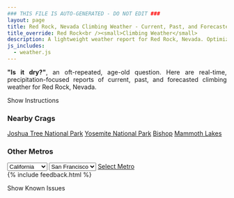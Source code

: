 ```yaml
---
### THIS FILE IS AUTO-GENERATED - DO NOT EDIT ###
layout: page
title: Red Rock, Nevada Climbing Weather - Current, Past, and Forecasted Report
title_override: Red Rock<br /><small>Climbing Weather</small>
description: A lightweight weather report for Red Rock, Nevada. Optimized for slow internet connections.
js_includes:
  - weather.js
---
```


<section class="measure center lh-copy f5-ns f6 ph2 mv4" style="text-align: justify;">
<strong>"Is it dry?"</strong>, an oft-repeated, age-old question. Here are real-time,
precipitation-focused reports of current, past, and forecasted climbing weather for Red Rock, Nevada.
</section>

<p id="settings-toggle" class="mw5 b center tc hover-light-red black-70 pointer">Show Instructions</p>
<section id="settings" class="overflow-hidden" style="display:none;">
    <div class="mv2 ph2 center">
        <div class="fn f6 tc pv2">
            <p class="measure lh-copy center"><strong>Show/hide hourly forecasts</strong> by clicking the desired day.</p>
            <hr class="mw5 p0 mv2 o-60 b0 bt b--light-red light-red bg-light-red">
            <p class="measure lh-copy center"><strong>Current and Past conditions</strong> are measured by the nearest weather station. <strong>Forecast conditions</strong> are calculated and polled separately.</p>
            <hr class="mw5 p0 mv2 o-60 b0 bt b--light-red light-red bg-light-red">
            <p class="measure lh-copy center"><strong>Having issues?</strong> Try <a id="clear-cache" class="no-underline relative fancy-link light-red hover-light-red" href="#">clearing the local cache</a>.</p>
            <hr class="mw5 p0 mv2 o-60 b0 bt b--light-red light-red bg-light-red">
            <p class="measure lh-copy center">Weather data sourced from <a class="no-underline fancy-link relative light-red" target="_blank" href="https://www.weather.gov/documentation/services-web-api">weather.gov</a>.</p>
        </div>
    </div>
</section>
<section id="weather" data-crag="red-rock-nevada" class="mv4-ns mv3 ph2 center"></section>
<section id="nearby" class="tc lh-copy">
  <h3>Nearby Crags</h3>
<a class="nowrap no-underline fancy-link relative light-red mh3" href="/crags/joshua-tree-national-park-california-weather.html">Joshua Tree National Park</a>
<a class="nowrap no-underline fancy-link relative light-red mh3" href="/crags/yosemite-national-park-california-weather.html">Yosemite National Park</a>
<a class="nowrap no-underline fancy-link relative light-red mh3" href="/crags/bishop-california-weather.html">Bishop</a>
<a class="nowrap no-underline fancy-link relative light-red mh3" href="/crags/mammoth-lakes-california-weather.html">Mammoth Lakes</a>
</section>
<section id="nearby" class="tc lh-copy">
  <h3>Other Metros</h3>
  <select class="ma1 bg-near-white pa2" id="stateSel">
    <option value="Texas">Texas</option>
    <option value="Washington">Washington</option>
    <option value="Colorado">Colorado</option>
    <option value="Tennessee">Tennessee</option>
    <option value="Utah">Utah</option>
    <option value="California" selected>California</option>
  </select>
  <select class="ma1 bg-near-white pa2" id="citySel">
    <option value="San Francisco" selected>San Francisco</option>
    <option value="Los Angeles">Los Angeles</option>
  </select>
  <a id="selectMetro" class="f6 link dim ph3 pv2 ma1 dib white bg-light-red" href="/crags/san-francisco-california-weather.html">Select Metro</a>
  <script>
    var states = [];
    states["Texas"] = "Austin"
    states["Washington"] = "Seattle"
    states["Colorado"] = "Denver"
    states["Tennessee"] = "Nashville"
    states["Utah"] = "Salt Lake City"
    states["California"] = "San Francisco|Los Angeles"
  </script>
</section>
{% include feedback.html %}
<p id="issues-toggle" class="mw5 b center tc hover-light-red black-70 pointer">Show Known Issues</p>
<section id="issues" class="overflow-hidden tc f6">
</section>

<script>
  var weekly_VEF_111_97 = {"updated":"2022-03-01T08:15:03+00:00","units":"us","forecastGenerator":"BaselineForecastGenerator","generatedAt":"2022-03-01T08:38:18+00:00","updateTime":"2022-03-01T08:15:03+00:00","validTimes":"2022-03-01T02:00:00+00:00/P8DT6H","elevation":{"unitCode":"wmoUnit:m","value":1157.9352},"periods":[{"number":1,"name":"Overnight","startTime":"2022-03-01T00:00:00-08:00","endTime":"2022-03-01T06:00:00-08:00","isDaytime":false,"temperature":42,"temperatureUnit":"F","temperatureTrend":null,"windSpeed":"8 mph","windDirection":"NNW","icon":"https://api.weather.gov/icons/land/night/few?size=medium","shortForecast":"Mostly Clear","detailedForecast":"Mostly clear, with a low around 42. North northwest wind around 8 mph."},{"number":2,"name":"Tuesday","startTime":"2022-03-01T06:00:00-08:00","endTime":"2022-03-01T18:00:00-08:00","isDaytime":true,"temperature":71,"temperatureUnit":"F","temperatureTrend":"falling","windSpeed":"3 to 8 mph","windDirection":"NNE","icon":"https://api.weather.gov/icons/land/day/few?size=medium","shortForecast":"Sunny","detailedForecast":"Sunny. High near 71, with temperatures falling to around 66 in the afternoon. North northeast wind 3 to 8 mph."},{"number":3,"name":"Tuesday Night","startTime":"2022-03-01T18:00:00-08:00","endTime":"2022-03-02T06:00:00-08:00","isDaytime":false,"temperature":45,"temperatureUnit":"F","temperatureTrend":null,"windSpeed":"5 mph","windDirection":"WNW","icon":"https://api.weather.gov/icons/land/night/few?size=medium","shortForecast":"Mostly Clear","detailedForecast":"Mostly clear, with a low around 45. West northwest wind around 5 mph."},{"number":4,"name":"Wednesday","startTime":"2022-03-02T06:00:00-08:00","endTime":"2022-03-02T18:00:00-08:00","isDaytime":true,"temperature":73,"temperatureUnit":"F","temperatureTrend":null,"windSpeed":"7 mph","windDirection":"ESE","icon":"https://api.weather.gov/icons/land/day/few?size=medium","shortForecast":"Sunny","detailedForecast":"Sunny, with a high near 73. East southeast wind around 7 mph."},{"number":5,"name":"Wednesday Night","startTime":"2022-03-02T18:00:00-08:00","endTime":"2022-03-03T06:00:00-08:00","isDaytime":false,"temperature":48,"temperatureUnit":"F","temperatureTrend":null,"windSpeed":"3 to 8 mph","windDirection":"SW","icon":"https://api.weather.gov/icons/land/night/sct?size=medium","shortForecast":"Partly Cloudy","detailedForecast":"Partly cloudy, with a low around 48. Southwest wind 3 to 8 mph."},{"number":6,"name":"Thursday","startTime":"2022-03-03T06:00:00-08:00","endTime":"2022-03-03T18:00:00-08:00","isDaytime":true,"temperature":73,"temperatureUnit":"F","temperatureTrend":null,"windSpeed":"3 to 15 mph","windDirection":"S","icon":"https://api.weather.gov/icons/land/day/sct?size=medium","shortForecast":"Mostly Sunny","detailedForecast":"Mostly sunny, with a high near 73."},{"number":7,"name":"Thursday Night","startTime":"2022-03-03T18:00:00-08:00","endTime":"2022-03-04T06:00:00-08:00","isDaytime":false,"temperature":42,"temperatureUnit":"F","temperatureTrend":null,"windSpeed":"12 mph","windDirection":"SW","icon":"https://api.weather.gov/icons/land/night/bkn/rain_showers,20?size=medium","shortForecast":"Mostly Cloudy then Slight Chance Rain Showers","detailedForecast":"A slight chance of rain showers after 4am. Mostly cloudy, with a low around 42. Chance of precipitation is 20%."},{"number":8,"name":"Friday","startTime":"2022-03-04T06:00:00-08:00","endTime":"2022-03-04T18:00:00-08:00","isDaytime":true,"temperature":55,"temperatureUnit":"F","temperatureTrend":null,"windSpeed":"14 mph","windDirection":"WSW","icon":"https://api.weather.gov/icons/land/day/rain_showers?size=medium","shortForecast":"Slight Chance Rain Showers","detailedForecast":"A slight chance of rain showers before 4pm. Mostly sunny, with a high near 55."},{"number":9,"name":"Friday Night","startTime":"2022-03-04T18:00:00-08:00","endTime":"2022-03-05T06:00:00-08:00","isDaytime":false,"temperature":33,"temperatureUnit":"F","temperatureTrend":null,"windSpeed":"13 mph","windDirection":"SW","icon":"https://api.weather.gov/icons/land/night/sct/snow?size=medium","shortForecast":"Partly Cloudy then Slight Chance Snow Showers","detailedForecast":"A slight chance of snow showers after 4am. Partly cloudy, with a low around 33."},{"number":10,"name":"Saturday","startTime":"2022-03-05T06:00:00-08:00","endTime":"2022-03-05T18:00:00-08:00","isDaytime":true,"temperature":50,"temperatureUnit":"F","temperatureTrend":null,"windSpeed":"14 mph","windDirection":"WSW","icon":"https://api.weather.gov/icons/land/day/snow/rain_showers?size=medium","shortForecast":"Slight Chance Snow Showers then Slight Chance Rain Showers","detailedForecast":"A slight chance of snow showers before 10am, then a slight chance of rain showers between 10am and 4pm. Mostly sunny, with a high near 50."},{"number":11,"name":"Saturday Night","startTime":"2022-03-05T18:00:00-08:00","endTime":"2022-03-06T06:00:00-08:00","isDaytime":false,"temperature":30,"temperatureUnit":"F","temperatureTrend":null,"windSpeed":"13 mph","windDirection":"W","icon":"https://api.weather.gov/icons/land/night/sct?size=medium","shortForecast":"Partly Cloudy","detailedForecast":"Partly cloudy, with a low around 30."},{"number":12,"name":"Sunday","startTime":"2022-03-06T06:00:00-08:00","endTime":"2022-03-06T18:00:00-08:00","isDaytime":true,"temperature":52,"temperatureUnit":"F","temperatureTrend":null,"windSpeed":"12 mph","windDirection":"NW","icon":"https://api.weather.gov/icons/land/day/sct?size=medium","shortForecast":"Mostly Sunny","detailedForecast":"Mostly sunny, with a high near 52."},{"number":13,"name":"Sunday Night","startTime":"2022-03-06T18:00:00-08:00","endTime":"2022-03-07T06:00:00-08:00","isDaytime":false,"temperature":31,"temperatureUnit":"F","temperatureTrend":null,"windSpeed":"12 mph","windDirection":"NW","icon":"https://api.weather.gov/icons/land/night/few?size=medium","shortForecast":"Mostly Clear","detailedForecast":"Mostly clear, with a low around 31."},{"number":14,"name":"Monday","startTime":"2022-03-07T06:00:00-08:00","endTime":"2022-03-07T18:00:00-08:00","isDaytime":true,"temperature":54,"temperatureUnit":"F","temperatureTrend":null,"windSpeed":"13 mph","windDirection":"NNW","icon":"https://api.weather.gov/icons/land/day/few?size=medium","shortForecast":"Sunny","detailedForecast":"Sunny, with a high near 54."}]}
  var hourly_VEF_111_97 = {"@context":["https://geojson.org/geojson-ld/geojson-context.jsonld",{"@version":"1.1","wx":"https://api.weather.gov/ontology#","geo":"http://www.opengis.net/ont/geosparql#","unit":"http://codes.wmo.int/common/unit/","@vocab":"https://api.weather.gov/ontology#"}],"type":"Feature","geometry":{"type":"Polygon","coordinates":[[[-115.4470583,36.1448651],[-115.4428925,36.1227241],[-115.4154787,36.1260863],[-115.4196391,36.1482276],[-115.4470583,36.1448651]]]},"properties":{"updated":"2022-03-01T08:15:03+00:00","units":"us","forecastGenerator":"HourlyForecastGenerator","generatedAt":"2022-03-01T08:38:20+00:00","updateTime":"2022-03-01T08:15:03+00:00","validTimes":"2022-03-01T02:00:00+00:00/P8DT6H","elevation":{"unitCode":"wmoUnit:m","value":1157.9352},"periods":[{"number":1,"name":"","startTime":"2022-03-01T00:00:00-08:00","endTime":"2022-03-01T01:00:00-08:00","isDaytime":false,"temperature":47,"temperatureUnit":"F","temperatureTrend":null,"windSpeed":"7 mph","windDirection":"NW","icon":"https://api.weather.gov/icons/land/night/skc?size=small","shortForecast":"Clear","detailedForecast":""},{"number":2,"name":"","startTime":"2022-03-01T01:00:00-08:00","endTime":"2022-03-01T02:00:00-08:00","isDaytime":false,"temperature":46,"temperatureUnit":"F","temperatureTrend":null,"windSpeed":"6 mph","windDirection":"NW","icon":"https://api.weather.gov/icons/land/night/skc?size=small","shortForecast":"Clear","detailedForecast":""},{"number":3,"name":"","startTime":"2022-03-01T02:00:00-08:00","endTime":"2022-03-01T03:00:00-08:00","isDaytime":false,"temperature":45,"temperatureUnit":"F","temperatureTrend":null,"windSpeed":"7 mph","windDirection":"NNW","icon":"https://api.weather.gov/icons/land/night/skc?size=small","shortForecast":"Clear","detailedForecast":""},{"number":4,"name":"","startTime":"2022-03-01T03:00:00-08:00","endTime":"2022-03-01T04:00:00-08:00","isDaytime":false,"temperature":45,"temperatureUnit":"F","temperatureTrend":null,"windSpeed":"8 mph","windDirection":"NNW","icon":"https://api.weather.gov/icons/land/night/few?size=small","shortForecast":"Mostly Clear","detailedForecast":""},{"number":5,"name":"","startTime":"2022-03-01T04:00:00-08:00","endTime":"2022-03-01T05:00:00-08:00","isDaytime":false,"temperature":44,"temperatureUnit":"F","temperatureTrend":null,"windSpeed":"8 mph","windDirection":"NNW","icon":"https://api.weather.gov/icons/land/night/few?size=small","shortForecast":"Mostly Clear","detailedForecast":""},{"number":6,"name":"","startTime":"2022-03-01T05:00:00-08:00","endTime":"2022-03-01T06:00:00-08:00","isDaytime":false,"temperature":43,"temperatureUnit":"F","temperatureTrend":null,"windSpeed":"6 mph","windDirection":"NNW","icon":"https://api.weather.gov/icons/land/night/few?size=small","shortForecast":"Mostly Clear","detailedForecast":""},{"number":7,"name":"","startTime":"2022-03-01T06:00:00-08:00","endTime":"2022-03-01T07:00:00-08:00","isDaytime":true,"temperature":43,"temperatureUnit":"F","temperatureTrend":null,"windSpeed":"6 mph","windDirection":"NNW","icon":"https://api.weather.gov/icons/land/day/few?size=small","shortForecast":"Sunny","detailedForecast":""},{"number":8,"name":"","startTime":"2022-03-01T07:00:00-08:00","endTime":"2022-03-01T08:00:00-08:00","isDaytime":true,"temperature":45,"temperatureUnit":"F","temperatureTrend":null,"windSpeed":"6 mph","windDirection":"NW","icon":"https://api.weather.gov/icons/land/day/few?size=small","shortForecast":"Sunny","detailedForecast":""},{"number":9,"name":"","startTime":"2022-03-01T08:00:00-08:00","endTime":"2022-03-01T09:00:00-08:00","isDaytime":true,"temperature":54,"temperatureUnit":"F","temperatureTrend":null,"windSpeed":"5 mph","windDirection":"WNW","icon":"https://api.weather.gov/icons/land/day/skc?size=small","shortForecast":"Sunny","detailedForecast":""},{"number":10,"name":"","startTime":"2022-03-01T09:00:00-08:00","endTime":"2022-03-01T10:00:00-08:00","isDaytime":true,"temperature":61,"temperatureUnit":"F","temperatureTrend":null,"windSpeed":"6 mph","windDirection":"NNE","icon":"https://api.weather.gov/icons/land/day/skc?size=small","shortForecast":"Sunny","detailedForecast":""},{"number":11,"name":"","startTime":"2022-03-01T10:00:00-08:00","endTime":"2022-03-01T11:00:00-08:00","isDaytime":true,"temperature":63,"temperatureUnit":"F","temperatureTrend":null,"windSpeed":"7 mph","windDirection":"ENE","icon":"https://api.weather.gov/icons/land/day/skc?size=small","shortForecast":"Sunny","detailedForecast":""},{"number":12,"name":"","startTime":"2022-03-01T11:00:00-08:00","endTime":"2022-03-01T12:00:00-08:00","isDaytime":true,"temperature":66,"temperatureUnit":"F","temperatureTrend":null,"windSpeed":"7 mph","windDirection":"ENE","icon":"https://api.weather.gov/icons/land/day/skc?size=small","shortForecast":"Sunny","detailedForecast":""},{"number":13,"name":"","startTime":"2022-03-01T12:00:00-08:00","endTime":"2022-03-01T13:00:00-08:00","isDaytime":true,"temperature":67,"temperatureUnit":"F","temperatureTrend":null,"windSpeed":"8 mph","windDirection":"ENE","icon":"https://api.weather.gov/icons/land/day/skc?size=small","shortForecast":"Sunny","detailedForecast":""},{"number":14,"name":"","startTime":"2022-03-01T13:00:00-08:00","endTime":"2022-03-01T14:00:00-08:00","isDaytime":true,"temperature":69,"temperatureUnit":"F","temperatureTrend":null,"windSpeed":"8 mph","windDirection":"E","icon":"https://api.weather.gov/icons/land/day/skc?size=small","shortForecast":"Sunny","detailedForecast":""},{"number":15,"name":"","startTime":"2022-03-01T14:00:00-08:00","endTime":"2022-03-01T15:00:00-08:00","isDaytime":true,"temperature":70,"temperatureUnit":"F","temperatureTrend":null,"windSpeed":"8 mph","windDirection":"E","icon":"https://api.weather.gov/icons/land/day/skc?size=small","shortForecast":"Sunny","detailedForecast":""},{"number":16,"name":"","startTime":"2022-03-01T15:00:00-08:00","endTime":"2022-03-01T16:00:00-08:00","isDaytime":true,"temperature":71,"temperatureUnit":"F","temperatureTrend":null,"windSpeed":"7 mph","windDirection":"E","icon":"https://api.weather.gov/icons/land/day/skc?size=small","shortForecast":"Sunny","detailedForecast":""},{"number":17,"name":"","startTime":"2022-03-01T16:00:00-08:00","endTime":"2022-03-01T17:00:00-08:00","isDaytime":true,"temperature":70,"temperatureUnit":"F","temperatureTrend":null,"windSpeed":"6 mph","windDirection":"E","icon":"https://api.weather.gov/icons/land/day/few?size=small","shortForecast":"Sunny","detailedForecast":""},{"number":18,"name":"","startTime":"2022-03-01T17:00:00-08:00","endTime":"2022-03-01T18:00:00-08:00","isDaytime":true,"temperature":66,"temperatureUnit":"F","temperatureTrend":null,"windSpeed":"3 mph","windDirection":"E","icon":"https://api.weather.gov/icons/land/day/skc?size=small","shortForecast":"Sunny","detailedForecast":""},{"number":19,"name":"","startTime":"2022-03-01T18:00:00-08:00","endTime":"2022-03-01T19:00:00-08:00","isDaytime":false,"temperature":59,"temperatureUnit":"F","temperatureTrend":null,"windSpeed":"3 mph","windDirection":"WNW","icon":"https://api.weather.gov/icons/land/night/few?size=small","shortForecast":"Mostly Clear","detailedForecast":""},{"number":20,"name":"","startTime":"2022-03-01T19:00:00-08:00","endTime":"2022-03-01T20:00:00-08:00","isDaytime":false,"temperature":56,"temperatureUnit":"F","temperatureTrend":null,"windSpeed":"3 mph","windDirection":"NW","icon":"https://api.weather.gov/icons/land/night/few?size=small","shortForecast":"Mostly Clear","detailedForecast":""},{"number":21,"name":"","startTime":"2022-03-01T20:00:00-08:00","endTime":"2022-03-01T21:00:00-08:00","isDaytime":false,"temperature":55,"temperatureUnit":"F","temperatureTrend":null,"windSpeed":"3 mph","windDirection":"NW","icon":"https://api.weather.gov/icons/land/night/few?size=small","shortForecast":"Mostly Clear","detailedForecast":""},{"number":22,"name":"","startTime":"2022-03-01T21:00:00-08:00","endTime":"2022-03-01T22:00:00-08:00","isDaytime":false,"temperature":54,"temperatureUnit":"F","temperatureTrend":null,"windSpeed":"5 mph","windDirection":"NW","icon":"https://api.weather.gov/icons/land/night/few?size=small","shortForecast":"Mostly Clear","detailedForecast":""},{"number":23,"name":"","startTime":"2022-03-01T22:00:00-08:00","endTime":"2022-03-01T23:00:00-08:00","isDaytime":false,"temperature":53,"temperatureUnit":"F","temperatureTrend":null,"windSpeed":"5 mph","windDirection":"WNW","icon":"https://api.weather.gov/icons/land/night/few?size=small","shortForecast":"Mostly Clear","detailedForecast":""},{"number":24,"name":"","startTime":"2022-03-01T23:00:00-08:00","endTime":"2022-03-02T00:00:00-08:00","isDaytime":false,"temperature":51,"temperatureUnit":"F","temperatureTrend":null,"windSpeed":"5 mph","windDirection":"WNW","icon":"https://api.weather.gov/icons/land/night/skc?size=small","shortForecast":"Clear","detailedForecast":""},{"number":25,"name":"","startTime":"2022-03-02T00:00:00-08:00","endTime":"2022-03-02T01:00:00-08:00","isDaytime":false,"temperature":51,"temperatureUnit":"F","temperatureTrend":null,"windSpeed":"3 mph","windDirection":"WNW","icon":"https://api.weather.gov/icons/land/night/few?size=small","shortForecast":"Mostly Clear","detailedForecast":""},{"number":26,"name":"","startTime":"2022-03-02T01:00:00-08:00","endTime":"2022-03-02T02:00:00-08:00","isDaytime":false,"temperature":50,"temperatureUnit":"F","temperatureTrend":null,"windSpeed":"3 mph","windDirection":"WNW","icon":"https://api.weather.gov/icons/land/night/few?size=small","shortForecast":"Mostly Clear","detailedForecast":""},{"number":27,"name":"","startTime":"2022-03-02T02:00:00-08:00","endTime":"2022-03-02T03:00:00-08:00","isDaytime":false,"temperature":49,"temperatureUnit":"F","temperatureTrend":null,"windSpeed":"5 mph","windDirection":"WNW","icon":"https://api.weather.gov/icons/land/night/few?size=small","shortForecast":"Mostly Clear","detailedForecast":""},{"number":28,"name":"","startTime":"2022-03-02T03:00:00-08:00","endTime":"2022-03-02T04:00:00-08:00","isDaytime":false,"temperature":48,"temperatureUnit":"F","temperatureTrend":null,"windSpeed":"3 mph","windDirection":"WNW","icon":"https://api.weather.gov/icons/land/night/few?size=small","shortForecast":"Mostly Clear","detailedForecast":""},{"number":29,"name":"","startTime":"2022-03-02T04:00:00-08:00","endTime":"2022-03-02T05:00:00-08:00","isDaytime":false,"temperature":48,"temperatureUnit":"F","temperatureTrend":null,"windSpeed":"3 mph","windDirection":"WNW","icon":"https://api.weather.gov/icons/land/night/few?size=small","shortForecast":"Mostly Clear","detailedForecast":""},{"number":30,"name":"","startTime":"2022-03-02T05:00:00-08:00","endTime":"2022-03-02T06:00:00-08:00","isDaytime":false,"temperature":46,"temperatureUnit":"F","temperatureTrend":null,"windSpeed":"5 mph","windDirection":"WNW","icon":"https://api.weather.gov/icons/land/night/few?size=small","shortForecast":"Mostly Clear","detailedForecast":""},{"number":31,"name":"","startTime":"2022-03-02T06:00:00-08:00","endTime":"2022-03-02T07:00:00-08:00","isDaytime":true,"temperature":46,"temperatureUnit":"F","temperatureTrend":null,"windSpeed":"5 mph","windDirection":"NW","icon":"https://api.weather.gov/icons/land/day/sct?size=small","shortForecast":"Mostly Sunny","detailedForecast":""},{"number":32,"name":"","startTime":"2022-03-02T07:00:00-08:00","endTime":"2022-03-02T08:00:00-08:00","isDaytime":true,"temperature":47,"temperatureUnit":"F","temperatureTrend":null,"windSpeed":"6 mph","windDirection":"NW","icon":"https://api.weather.gov/icons/land/day/sct?size=small","shortForecast":"Mostly Sunny","detailedForecast":""},{"number":33,"name":"","startTime":"2022-03-02T08:00:00-08:00","endTime":"2022-03-02T09:00:00-08:00","isDaytime":true,"temperature":52,"temperatureUnit":"F","temperatureTrend":null,"windSpeed":"6 mph","windDirection":"N","icon":"https://api.weather.gov/icons/land/day/sct?size=small","shortForecast":"Mostly Sunny","detailedForecast":""},{"number":34,"name":"","startTime":"2022-03-02T09:00:00-08:00","endTime":"2022-03-02T10:00:00-08:00","isDaytime":true,"temperature":59,"temperatureUnit":"F","temperatureTrend":null,"windSpeed":"5 mph","windDirection":"ENE","icon":"https://api.weather.gov/icons/land/day/few?size=small","shortForecast":"Sunny","detailedForecast":""},{"number":35,"name":"","startTime":"2022-03-02T10:00:00-08:00","endTime":"2022-03-02T11:00:00-08:00","isDaytime":true,"temperature":66,"temperatureUnit":"F","temperatureTrend":null,"windSpeed":"5 mph","windDirection":"ESE","icon":"https://api.weather.gov/icons/land/day/few?size=small","shortForecast":"Sunny","detailedForecast":""},{"number":36,"name":"","startTime":"2022-03-02T11:00:00-08:00","endTime":"2022-03-02T12:00:00-08:00","isDaytime":true,"temperature":69,"temperatureUnit":"F","temperatureTrend":null,"windSpeed":"5 mph","windDirection":"ESE","icon":"https://api.weather.gov/icons/land/day/few?size=small","shortForecast":"Sunny","detailedForecast":""},{"number":37,"name":"","startTime":"2022-03-02T12:00:00-08:00","endTime":"2022-03-02T13:00:00-08:00","isDaytime":true,"temperature":70,"temperatureUnit":"F","temperatureTrend":null,"windSpeed":"6 mph","windDirection":"ESE","icon":"https://api.weather.gov/icons/land/day/few?size=small","shortForecast":"Sunny","detailedForecast":""},{"number":38,"name":"","startTime":"2022-03-02T13:00:00-08:00","endTime":"2022-03-02T14:00:00-08:00","isDaytime":true,"temperature":71,"temperatureUnit":"F","temperatureTrend":null,"windSpeed":"6 mph","windDirection":"ESE","icon":"https://api.weather.gov/icons/land/day/few?size=small","shortForecast":"Sunny","detailedForecast":""},{"number":39,"name":"","startTime":"2022-03-02T14:00:00-08:00","endTime":"2022-03-02T15:00:00-08:00","isDaytime":true,"temperature":72,"temperatureUnit":"F","temperatureTrend":null,"windSpeed":"6 mph","windDirection":"SE","icon":"https://api.weather.gov/icons/land/day/few?size=small","shortForecast":"Sunny","detailedForecast":""},{"number":40,"name":"","startTime":"2022-03-02T15:00:00-08:00","endTime":"2022-03-02T16:00:00-08:00","isDaytime":true,"temperature":72,"temperatureUnit":"F","temperatureTrend":null,"windSpeed":"7 mph","windDirection":"SE","icon":"https://api.weather.gov/icons/land/day/sct?size=small","shortForecast":"Mostly Sunny","detailedForecast":""},{"number":41,"name":"","startTime":"2022-03-02T16:00:00-08:00","endTime":"2022-03-02T17:00:00-08:00","isDaytime":true,"temperature":71,"temperatureUnit":"F","temperatureTrend":null,"windSpeed":"7 mph","windDirection":"SE","icon":"https://api.weather.gov/icons/land/day/sct?size=small","shortForecast":"Mostly Sunny","detailedForecast":""},{"number":42,"name":"","startTime":"2022-03-02T17:00:00-08:00","endTime":"2022-03-02T18:00:00-08:00","isDaytime":true,"temperature":67,"temperatureUnit":"F","temperatureTrend":null,"windSpeed":"7 mph","windDirection":"SSE","icon":"https://api.weather.gov/icons/land/day/sct?size=small","shortForecast":"Mostly Sunny","detailedForecast":""},{"number":43,"name":"","startTime":"2022-03-02T18:00:00-08:00","endTime":"2022-03-02T19:00:00-08:00","isDaytime":false,"temperature":62,"temperatureUnit":"F","temperatureTrend":null,"windSpeed":"6 mph","windDirection":"S","icon":"https://api.weather.gov/icons/land/night/sct?size=small","shortForecast":"Partly Cloudy","detailedForecast":""},{"number":44,"name":"","startTime":"2022-03-02T19:00:00-08:00","endTime":"2022-03-02T20:00:00-08:00","isDaytime":false,"temperature":58,"temperatureUnit":"F","temperatureTrend":null,"windSpeed":"6 mph","windDirection":"SSW","icon":"https://api.weather.gov/icons/land/night/sct?size=small","shortForecast":"Partly Cloudy","detailedForecast":""},{"number":45,"name":"","startTime":"2022-03-02T20:00:00-08:00","endTime":"2022-03-02T21:00:00-08:00","isDaytime":false,"temperature":56,"temperatureUnit":"F","temperatureTrend":null,"windSpeed":"7 mph","windDirection":"SW","icon":"https://api.weather.gov/icons/land/night/sct?size=small","shortForecast":"Partly Cloudy","detailedForecast":""},{"number":46,"name":"","startTime":"2022-03-02T21:00:00-08:00","endTime":"2022-03-02T22:00:00-08:00","isDaytime":false,"temperature":55,"temperatureUnit":"F","temperatureTrend":null,"windSpeed":"7 mph","windDirection":"SW","icon":"https://api.weather.gov/icons/land/night/sct?size=small","shortForecast":"Partly Cloudy","detailedForecast":""},{"number":47,"name":"","startTime":"2022-03-02T22:00:00-08:00","endTime":"2022-03-02T23:00:00-08:00","isDaytime":false,"temperature":54,"temperatureUnit":"F","temperatureTrend":null,"windSpeed":"8 mph","windDirection":"SW","icon":"https://api.weather.gov/icons/land/night/sct?size=small","shortForecast":"Partly Cloudy","detailedForecast":""},{"number":48,"name":"","startTime":"2022-03-02T23:00:00-08:00","endTime":"2022-03-03T00:00:00-08:00","isDaytime":false,"temperature":53,"temperatureUnit":"F","temperatureTrend":null,"windSpeed":"8 mph","windDirection":"WSW","icon":"https://api.weather.gov/icons/land/night/bkn?size=small","shortForecast":"Mostly Cloudy","detailedForecast":""},{"number":49,"name":"","startTime":"2022-03-03T00:00:00-08:00","endTime":"2022-03-03T01:00:00-08:00","isDaytime":false,"temperature":53,"temperatureUnit":"F","temperatureTrend":null,"windSpeed":"7 mph","windDirection":"WSW","icon":"https://api.weather.gov/icons/land/night/bkn?size=small","shortForecast":"Mostly Cloudy","detailedForecast":""},{"number":50,"name":"","startTime":"2022-03-03T01:00:00-08:00","endTime":"2022-03-03T02:00:00-08:00","isDaytime":false,"temperature":52,"temperatureUnit":"F","temperatureTrend":null,"windSpeed":"6 mph","windDirection":"WSW","icon":"https://api.weather.gov/icons/land/night/bkn?size=small","shortForecast":"Mostly Cloudy","detailedForecast":""},{"number":51,"name":"","startTime":"2022-03-03T02:00:00-08:00","endTime":"2022-03-03T03:00:00-08:00","isDaytime":false,"temperature":51,"temperatureUnit":"F","temperatureTrend":null,"windSpeed":"5 mph","windDirection":"WSW","icon":"https://api.weather.gov/icons/land/night/bkn?size=small","shortForecast":"Mostly Cloudy","detailedForecast":""},{"number":52,"name":"","startTime":"2022-03-03T03:00:00-08:00","endTime":"2022-03-03T04:00:00-08:00","isDaytime":false,"temperature":51,"temperatureUnit":"F","temperatureTrend":null,"windSpeed":"5 mph","windDirection":"WSW","icon":"https://api.weather.gov/icons/land/night/bkn?size=small","shortForecast":"Mostly Cloudy","detailedForecast":""},{"number":53,"name":"","startTime":"2022-03-03T04:00:00-08:00","endTime":"2022-03-03T05:00:00-08:00","isDaytime":false,"temperature":50,"temperatureUnit":"F","temperatureTrend":null,"windSpeed":"3 mph","windDirection":"SW","icon":"https://api.weather.gov/icons/land/night/sct?size=small","shortForecast":"Partly Cloudy","detailedForecast":""},{"number":54,"name":"","startTime":"2022-03-03T05:00:00-08:00","endTime":"2022-03-03T06:00:00-08:00","isDaytime":false,"temperature":49,"temperatureUnit":"F","temperatureTrend":null,"windSpeed":"3 mph","windDirection":"SW","icon":"https://api.weather.gov/icons/land/night/bkn?size=small","shortForecast":"Mostly Cloudy","detailedForecast":""},{"number":55,"name":"","startTime":"2022-03-03T06:00:00-08:00","endTime":"2022-03-03T07:00:00-08:00","isDaytime":true,"temperature":48,"temperatureUnit":"F","temperatureTrend":null,"windSpeed":"3 mph","windDirection":"SSW","icon":"https://api.weather.gov/icons/land/day/bkn?size=small","shortForecast":"Partly Sunny","detailedForecast":""},{"number":56,"name":"","startTime":"2022-03-03T07:00:00-08:00","endTime":"2022-03-03T08:00:00-08:00","isDaytime":true,"temperature":49,"temperatureUnit":"F","temperatureTrend":null,"windSpeed":"3 mph","windDirection":"SSW","icon":"https://api.weather.gov/icons/land/day/bkn?size=small","shortForecast":"Partly Sunny","detailedForecast":""},{"number":57,"name":"","startTime":"2022-03-03T08:00:00-08:00","endTime":"2022-03-03T09:00:00-08:00","isDaytime":true,"temperature":54,"temperatureUnit":"F","temperatureTrend":null,"windSpeed":"3 mph","windDirection":"S","icon":"https://api.weather.gov/icons/land/day/bkn?size=small","shortForecast":"Partly Sunny","detailedForecast":""},{"number":58,"name":"","startTime":"2022-03-03T09:00:00-08:00","endTime":"2022-03-03T10:00:00-08:00","isDaytime":true,"temperature":60,"temperatureUnit":"F","temperatureTrend":null,"windSpeed":"5 mph","windDirection":"S","icon":"https://api.weather.gov/icons/land/day/sct?size=small","shortForecast":"Mostly Sunny","detailedForecast":""},{"number":59,"name":"","startTime":"2022-03-03T10:00:00-08:00","endTime":"2022-03-03T11:00:00-08:00","isDaytime":true,"temperature":66,"temperatureUnit":"F","temperatureTrend":null,"windSpeed":"6 mph","windDirection":"SSE","icon":"https://api.weather.gov/icons/land/day/few?size=small","shortForecast":"Sunny","detailedForecast":""},{"number":60,"name":"","startTime":"2022-03-03T11:00:00-08:00","endTime":"2022-03-03T12:00:00-08:00","isDaytime":true,"temperature":69,"temperatureUnit":"F","temperatureTrend":null,"windSpeed":"8 mph","windDirection":"S","icon":"https://api.weather.gov/icons/land/day/sct?size=small","shortForecast":"Mostly Sunny","detailedForecast":""},{"number":61,"name":"","startTime":"2022-03-03T12:00:00-08:00","endTime":"2022-03-03T13:00:00-08:00","isDaytime":true,"temperature":70,"temperatureUnit":"F","temperatureTrend":null,"windSpeed":"12 mph","windDirection":"S","icon":"https://api.weather.gov/icons/land/day/sct?size=small","shortForecast":"Mostly Sunny","detailedForecast":""},{"number":62,"name":"","startTime":"2022-03-03T13:00:00-08:00","endTime":"2022-03-03T14:00:00-08:00","isDaytime":true,"temperature":70,"temperatureUnit":"F","temperatureTrend":null,"windSpeed":"14 mph","windDirection":"S","icon":"https://api.weather.gov/icons/land/day/sct?size=small","shortForecast":"Mostly Sunny","detailedForecast":""},{"number":63,"name":"","startTime":"2022-03-03T14:00:00-08:00","endTime":"2022-03-03T15:00:00-08:00","isDaytime":true,"temperature":71,"temperatureUnit":"F","temperatureTrend":null,"windSpeed":"15 mph","windDirection":"SSW","icon":"https://api.weather.gov/icons/land/day/bkn?size=small","shortForecast":"Partly Sunny","detailedForecast":""},{"number":64,"name":"","startTime":"2022-03-03T15:00:00-08:00","endTime":"2022-03-03T16:00:00-08:00","isDaytime":true,"temperature":70,"temperatureUnit":"F","temperatureTrend":null,"windSpeed":"15 mph","windDirection":"SSW","icon":"https://api.weather.gov/icons/land/day/bkn?size=small","shortForecast":"Partly Sunny","detailedForecast":""},{"number":65,"name":"","startTime":"2022-03-03T16:00:00-08:00","endTime":"2022-03-03T17:00:00-08:00","isDaytime":true,"temperature":69,"temperatureUnit":"F","temperatureTrend":null,"windSpeed":"14 mph","windDirection":"SSW","icon":"https://api.weather.gov/icons/land/day/bkn?size=small","shortForecast":"Partly Sunny","detailedForecast":""},{"number":66,"name":"","startTime":"2022-03-03T17:00:00-08:00","endTime":"2022-03-03T18:00:00-08:00","isDaytime":true,"temperature":66,"temperatureUnit":"F","temperatureTrend":null,"windSpeed":"13 mph","windDirection":"SSW","icon":"https://api.weather.gov/icons/land/day/bkn?size=small","shortForecast":"Partly Sunny","detailedForecast":""},{"number":67,"name":"","startTime":"2022-03-03T18:00:00-08:00","endTime":"2022-03-03T19:00:00-08:00","isDaytime":false,"temperature":62,"temperatureUnit":"F","temperatureTrend":null,"windSpeed":"12 mph","windDirection":"SW","icon":"https://api.weather.gov/icons/land/night/bkn?size=small","shortForecast":"Mostly Cloudy","detailedForecast":""},{"number":68,"name":"","startTime":"2022-03-03T19:00:00-08:00","endTime":"2022-03-03T20:00:00-08:00","isDaytime":false,"temperature":58,"temperatureUnit":"F","temperatureTrend":null,"windSpeed":"10 mph","windDirection":"SW","icon":"https://api.weather.gov/icons/land/night/bkn?size=small","shortForecast":"Mostly Cloudy","detailedForecast":""},{"number":69,"name":"","startTime":"2022-03-03T20:00:00-08:00","endTime":"2022-03-03T21:00:00-08:00","isDaytime":false,"temperature":56,"temperatureUnit":"F","temperatureTrend":null,"windSpeed":"10 mph","windDirection":"SW","icon":"https://api.weather.gov/icons/land/night/bkn?size=small","shortForecast":"Mostly Cloudy","detailedForecast":""},{"number":70,"name":"","startTime":"2022-03-03T21:00:00-08:00","endTime":"2022-03-03T22:00:00-08:00","isDaytime":false,"temperature":55,"temperatureUnit":"F","temperatureTrend":null,"windSpeed":"10 mph","windDirection":"SW","icon":"https://api.weather.gov/icons/land/night/bkn?size=small","shortForecast":"Mostly Cloudy","detailedForecast":""},{"number":71,"name":"","startTime":"2022-03-03T22:00:00-08:00","endTime":"2022-03-03T23:00:00-08:00","isDaytime":false,"temperature":54,"temperatureUnit":"F","temperatureTrend":null,"windSpeed":"10 mph","windDirection":"SW","icon":"https://api.weather.gov/icons/land/night/bkn?size=small","shortForecast":"Mostly Cloudy","detailedForecast":""},{"number":72,"name":"","startTime":"2022-03-03T23:00:00-08:00","endTime":"2022-03-04T00:00:00-08:00","isDaytime":false,"temperature":53,"temperatureUnit":"F","temperatureTrend":null,"windSpeed":"10 mph","windDirection":"SW","icon":"https://api.weather.gov/icons/land/night/bkn?size=small","shortForecast":"Mostly Cloudy","detailedForecast":""},{"number":73,"name":"","startTime":"2022-03-04T00:00:00-08:00","endTime":"2022-03-04T01:00:00-08:00","isDaytime":false,"temperature":51,"temperatureUnit":"F","temperatureTrend":null,"windSpeed":"9 mph","windDirection":"SW","icon":"https://api.weather.gov/icons/land/night/bkn?size=small","shortForecast":"Mostly Cloudy","detailedForecast":""},{"number":74,"name":"","startTime":"2022-03-04T01:00:00-08:00","endTime":"2022-03-04T02:00:00-08:00","isDaytime":false,"temperature":50,"temperatureUnit":"F","temperatureTrend":null,"windSpeed":"9 mph","windDirection":"SW","icon":"https://api.weather.gov/icons/land/night/sct?size=small","shortForecast":"Partly Cloudy","detailedForecast":""},{"number":75,"name":"","startTime":"2022-03-04T02:00:00-08:00","endTime":"2022-03-04T03:00:00-08:00","isDaytime":false,"temperature":49,"temperatureUnit":"F","temperatureTrend":null,"windSpeed":"10 mph","windDirection":"SW","icon":"https://api.weather.gov/icons/land/night/sct?size=small","shortForecast":"Partly Cloudy","detailedForecast":""},{"number":76,"name":"","startTime":"2022-03-04T03:00:00-08:00","endTime":"2022-03-04T04:00:00-08:00","isDaytime":false,"temperature":47,"temperatureUnit":"F","temperatureTrend":null,"windSpeed":"10 mph","windDirection":"WSW","icon":"https://api.weather.gov/icons/land/night/sct?size=small","shortForecast":"Partly Cloudy","detailedForecast":""},{"number":77,"name":"","startTime":"2022-03-04T04:00:00-08:00","endTime":"2022-03-04T05:00:00-08:00","isDaytime":false,"temperature":46,"temperatureUnit":"F","temperatureTrend":null,"windSpeed":"12 mph","windDirection":"WSW","icon":"https://api.weather.gov/icons/land/night/rain_showers?size=small","shortForecast":"Slight Chance Rain Showers","detailedForecast":""},{"number":78,"name":"","startTime":"2022-03-04T05:00:00-08:00","endTime":"2022-03-04T06:00:00-08:00","isDaytime":false,"temperature":44,"temperatureUnit":"F","temperatureTrend":null,"windSpeed":"12 mph","windDirection":"WSW","icon":"https://api.weather.gov/icons/land/night/rain_showers?size=small","shortForecast":"Slight Chance Rain Showers","detailedForecast":""},{"number":79,"name":"","startTime":"2022-03-04T06:00:00-08:00","endTime":"2022-03-04T07:00:00-08:00","isDaytime":true,"temperature":42,"temperatureUnit":"F","temperatureTrend":null,"windSpeed":"12 mph","windDirection":"SW","icon":"https://api.weather.gov/icons/land/day/rain_showers?size=small","shortForecast":"Slight Chance Rain Showers","detailedForecast":""},{"number":80,"name":"","startTime":"2022-03-04T07:00:00-08:00","endTime":"2022-03-04T08:00:00-08:00","isDaytime":true,"temperature":42,"temperatureUnit":"F","temperatureTrend":null,"windSpeed":"12 mph","windDirection":"SW","icon":"https://api.weather.gov/icons/land/day/rain_showers?size=small","shortForecast":"Slight Chance Rain Showers","detailedForecast":""},{"number":81,"name":"","startTime":"2022-03-04T08:00:00-08:00","endTime":"2022-03-04T09:00:00-08:00","isDaytime":true,"temperature":44,"temperatureUnit":"F","temperatureTrend":null,"windSpeed":"12 mph","windDirection":"SW","icon":"https://api.weather.gov/icons/land/day/rain_showers?size=small","shortForecast":"Slight Chance Rain Showers","detailedForecast":""},{"number":82,"name":"","startTime":"2022-03-04T09:00:00-08:00","endTime":"2022-03-04T10:00:00-08:00","isDaytime":true,"temperature":46,"temperatureUnit":"F","temperatureTrend":null,"windSpeed":"13 mph","windDirection":"WSW","icon":"https://api.weather.gov/icons/land/day/rain_showers?size=small","shortForecast":"Slight Chance Rain Showers","detailedForecast":""},{"number":83,"name":"","startTime":"2022-03-04T10:00:00-08:00","endTime":"2022-03-04T11:00:00-08:00","isDaytime":true,"temperature":49,"temperatureUnit":"F","temperatureTrend":null,"windSpeed":"13 mph","windDirection":"WSW","icon":"https://api.weather.gov/icons/land/day/rain_showers?size=small","shortForecast":"Slight Chance Rain Showers","detailedForecast":""},{"number":84,"name":"","startTime":"2022-03-04T11:00:00-08:00","endTime":"2022-03-04T12:00:00-08:00","isDaytime":true,"temperature":51,"temperatureUnit":"F","temperatureTrend":null,"windSpeed":"13 mph","windDirection":"WSW","icon":"https://api.weather.gov/icons/land/day/rain_showers?size=small","shortForecast":"Slight Chance Rain Showers","detailedForecast":""},{"number":85,"name":"","startTime":"2022-03-04T12:00:00-08:00","endTime":"2022-03-04T13:00:00-08:00","isDaytime":true,"temperature":52,"temperatureUnit":"F","temperatureTrend":null,"windSpeed":"14 mph","windDirection":"WSW","icon":"https://api.weather.gov/icons/land/day/rain_showers?size=small","shortForecast":"Slight Chance Rain Showers","detailedForecast":""},{"number":86,"name":"","startTime":"2022-03-04T13:00:00-08:00","endTime":"2022-03-04T14:00:00-08:00","isDaytime":true,"temperature":53,"temperatureUnit":"F","temperatureTrend":null,"windSpeed":"14 mph","windDirection":"WSW","icon":"https://api.weather.gov/icons/land/day/rain_showers?size=small","shortForecast":"Slight Chance Rain Showers","detailedForecast":""},{"number":87,"name":"","startTime":"2022-03-04T14:00:00-08:00","endTime":"2022-03-04T15:00:00-08:00","isDaytime":true,"temperature":54,"temperatureUnit":"F","temperatureTrend":null,"windSpeed":"14 mph","windDirection":"WSW","icon":"https://api.weather.gov/icons/land/day/rain_showers?size=small","shortForecast":"Slight Chance Rain Showers","detailedForecast":""},{"number":88,"name":"","startTime":"2022-03-04T15:00:00-08:00","endTime":"2022-03-04T16:00:00-08:00","isDaytime":true,"temperature":55,"temperatureUnit":"F","temperatureTrend":null,"windSpeed":"13 mph","windDirection":"WSW","icon":"https://api.weather.gov/icons/land/day/rain_showers?size=small","shortForecast":"Slight Chance Rain Showers","detailedForecast":""},{"number":89,"name":"","startTime":"2022-03-04T16:00:00-08:00","endTime":"2022-03-04T17:00:00-08:00","isDaytime":true,"temperature":54,"temperatureUnit":"F","temperatureTrend":null,"windSpeed":"13 mph","windDirection":"WSW","icon":"https://api.weather.gov/icons/land/day/sct?size=small","shortForecast":"Mostly Sunny","detailedForecast":""},{"number":90,"name":"","startTime":"2022-03-04T17:00:00-08:00","endTime":"2022-03-04T18:00:00-08:00","isDaytime":true,"temperature":51,"temperatureUnit":"F","temperatureTrend":null,"windSpeed":"13 mph","windDirection":"WSW","icon":"https://api.weather.gov/icons/land/day/sct?size=small","shortForecast":"Mostly Sunny","detailedForecast":""},{"number":91,"name":"","startTime":"2022-03-04T18:00:00-08:00","endTime":"2022-03-04T19:00:00-08:00","isDaytime":false,"temperature":48,"temperatureUnit":"F","temperatureTrend":null,"windSpeed":"12 mph","windDirection":"WSW","icon":"https://api.weather.gov/icons/land/night/few?size=small","shortForecast":"Mostly Clear","detailedForecast":""},{"number":92,"name":"","startTime":"2022-03-04T19:00:00-08:00","endTime":"2022-03-04T20:00:00-08:00","isDaytime":false,"temperature":45,"temperatureUnit":"F","temperatureTrend":null,"windSpeed":"12 mph","windDirection":"WSW","icon":"https://api.weather.gov/icons/land/night/few?size=small","shortForecast":"Mostly Clear","detailedForecast":""},{"number":93,"name":"","startTime":"2022-03-04T20:00:00-08:00","endTime":"2022-03-04T21:00:00-08:00","isDaytime":false,"temperature":44,"temperatureUnit":"F","temperatureTrend":null,"windSpeed":"12 mph","windDirection":"WSW","icon":"https://api.weather.gov/icons/land/night/few?size=small","shortForecast":"Mostly Clear","detailedForecast":""},{"number":94,"name":"","startTime":"2022-03-04T21:00:00-08:00","endTime":"2022-03-04T22:00:00-08:00","isDaytime":false,"temperature":43,"temperatureUnit":"F","temperatureTrend":null,"windSpeed":"10 mph","windDirection":"SW","icon":"https://api.weather.gov/icons/land/night/few?size=small","shortForecast":"Mostly Clear","detailedForecast":""},{"number":95,"name":"","startTime":"2022-03-04T22:00:00-08:00","endTime":"2022-03-04T23:00:00-08:00","isDaytime":false,"temperature":42,"temperatureUnit":"F","temperatureTrend":null,"windSpeed":"10 mph","windDirection":"SW","icon":"https://api.weather.gov/icons/land/night/few?size=small","shortForecast":"Mostly Clear","detailedForecast":""},{"number":96,"name":"","startTime":"2022-03-04T23:00:00-08:00","endTime":"2022-03-05T00:00:00-08:00","isDaytime":false,"temperature":41,"temperatureUnit":"F","temperatureTrend":null,"windSpeed":"10 mph","windDirection":"SW","icon":"https://api.weather.gov/icons/land/night/few?size=small","shortForecast":"Mostly Clear","detailedForecast":""},{"number":97,"name":"","startTime":"2022-03-05T00:00:00-08:00","endTime":"2022-03-05T01:00:00-08:00","isDaytime":false,"temperature":40,"temperatureUnit":"F","temperatureTrend":null,"windSpeed":"10 mph","windDirection":"SW","icon":"https://api.weather.gov/icons/land/night/few?size=small","shortForecast":"Mostly Clear","detailedForecast":""},{"number":98,"name":"","startTime":"2022-03-05T01:00:00-08:00","endTime":"2022-03-05T02:00:00-08:00","isDaytime":false,"temperature":39,"temperatureUnit":"F","temperatureTrend":null,"windSpeed":"10 mph","windDirection":"SW","icon":"https://api.weather.gov/icons/land/night/sct?size=small","shortForecast":"Partly Cloudy","detailedForecast":""},{"number":99,"name":"","startTime":"2022-03-05T02:00:00-08:00","endTime":"2022-03-05T03:00:00-08:00","isDaytime":false,"temperature":38,"temperatureUnit":"F","temperatureTrend":null,"windSpeed":"10 mph","windDirection":"SW","icon":"https://api.weather.gov/icons/land/night/sct?size=small","shortForecast":"Partly Cloudy","detailedForecast":""},{"number":100,"name":"","startTime":"2022-03-05T03:00:00-08:00","endTime":"2022-03-05T04:00:00-08:00","isDaytime":false,"temperature":37,"temperatureUnit":"F","temperatureTrend":null,"windSpeed":"12 mph","windDirection":"SW","icon":"https://api.weather.gov/icons/land/night/sct?size=small","shortForecast":"Partly Cloudy","detailedForecast":""},{"number":101,"name":"","startTime":"2022-03-05T04:00:00-08:00","endTime":"2022-03-05T05:00:00-08:00","isDaytime":false,"temperature":36,"temperatureUnit":"F","temperatureTrend":null,"windSpeed":"12 mph","windDirection":"SW","icon":"https://api.weather.gov/icons/land/night/snow?size=small","shortForecast":"Slight Chance Snow Showers","detailedForecast":""},{"number":102,"name":"","startTime":"2022-03-05T05:00:00-08:00","endTime":"2022-03-05T06:00:00-08:00","isDaytime":false,"temperature":34,"temperatureUnit":"F","temperatureTrend":null,"windSpeed":"13 mph","windDirection":"SW","icon":"https://api.weather.gov/icons/land/night/snow?size=small","shortForecast":"Slight Chance Snow Showers","detailedForecast":""},{"number":103,"name":"","startTime":"2022-03-05T06:00:00-08:00","endTime":"2022-03-05T07:00:00-08:00","isDaytime":true,"temperature":34,"temperatureUnit":"F","temperatureTrend":null,"windSpeed":"13 mph","windDirection":"SW","icon":"https://api.weather.gov/icons/land/day/snow?size=small","shortForecast":"Slight Chance Snow Showers","detailedForecast":""},{"number":104,"name":"","startTime":"2022-03-05T07:00:00-08:00","endTime":"2022-03-05T08:00:00-08:00","isDaytime":true,"temperature":34,"temperatureUnit":"F","temperatureTrend":null,"windSpeed":"14 mph","windDirection":"SW","icon":"https://api.weather.gov/icons/land/day/snow?size=small","shortForecast":"Slight Chance Snow Showers","detailedForecast":""},{"number":105,"name":"","startTime":"2022-03-05T08:00:00-08:00","endTime":"2022-03-05T09:00:00-08:00","isDaytime":true,"temperature":37,"temperatureUnit":"F","temperatureTrend":null,"windSpeed":"14 mph","windDirection":"WSW","icon":"https://api.weather.gov/icons/land/day/snow?size=small","shortForecast":"Slight Chance Snow Showers","detailedForecast":""},{"number":106,"name":"","startTime":"2022-03-05T09:00:00-08:00","endTime":"2022-03-05T10:00:00-08:00","isDaytime":true,"temperature":42,"temperatureUnit":"F","temperatureTrend":null,"windSpeed":"14 mph","windDirection":"WSW","icon":"https://api.weather.gov/icons/land/day/snow?size=small","shortForecast":"Slight Chance Snow Showers","detailedForecast":""},{"number":107,"name":"","startTime":"2022-03-05T10:00:00-08:00","endTime":"2022-03-05T11:00:00-08:00","isDaytime":true,"temperature":46,"temperatureUnit":"F","temperatureTrend":null,"windSpeed":"14 mph","windDirection":"WSW","icon":"https://api.weather.gov/icons/land/day/rain_showers?size=small","shortForecast":"Slight Chance Rain Showers","detailedForecast":""},{"number":108,"name":"","startTime":"2022-03-05T11:00:00-08:00","endTime":"2022-03-05T12:00:00-08:00","isDaytime":true,"temperature":48,"temperatureUnit":"F","temperatureTrend":null,"windSpeed":"14 mph","windDirection":"WSW","icon":"https://api.weather.gov/icons/land/day/rain_showers?size=small","shortForecast":"Slight Chance Rain Showers","detailedForecast":""},{"number":109,"name":"","startTime":"2022-03-05T12:00:00-08:00","endTime":"2022-03-05T13:00:00-08:00","isDaytime":true,"temperature":48,"temperatureUnit":"F","temperatureTrend":null,"windSpeed":"14 mph","windDirection":"W","icon":"https://api.weather.gov/icons/land/day/rain_showers?size=small","shortForecast":"Slight Chance Rain Showers","detailedForecast":""},{"number":110,"name":"","startTime":"2022-03-05T13:00:00-08:00","endTime":"2022-03-05T14:00:00-08:00","isDaytime":true,"temperature":48,"temperatureUnit":"F","temperatureTrend":null,"windSpeed":"14 mph","windDirection":"W","icon":"https://api.weather.gov/icons/land/day/rain_showers?size=small","shortForecast":"Slight Chance Rain Showers","detailedForecast":""},{"number":111,"name":"","startTime":"2022-03-05T14:00:00-08:00","endTime":"2022-03-05T15:00:00-08:00","isDaytime":true,"temperature":49,"temperatureUnit":"F","temperatureTrend":null,"windSpeed":"14 mph","windDirection":"W","icon":"https://api.weather.gov/icons/land/day/rain_showers?size=small","shortForecast":"Slight Chance Rain Showers","detailedForecast":""},{"number":112,"name":"","startTime":"2022-03-05T15:00:00-08:00","endTime":"2022-03-05T16:00:00-08:00","isDaytime":true,"temperature":49,"temperatureUnit":"F","temperatureTrend":null,"windSpeed":"14 mph","windDirection":"W","icon":"https://api.weather.gov/icons/land/day/rain_showers?size=small","shortForecast":"Slight Chance Rain Showers","detailedForecast":""},{"number":113,"name":"","startTime":"2022-03-05T16:00:00-08:00","endTime":"2022-03-05T17:00:00-08:00","isDaytime":true,"temperature":48,"temperatureUnit":"F","temperatureTrend":null,"windSpeed":"14 mph","windDirection":"W","icon":"https://api.weather.gov/icons/land/day/bkn?size=small","shortForecast":"Partly Sunny","detailedForecast":""},{"number":114,"name":"","startTime":"2022-03-05T17:00:00-08:00","endTime":"2022-03-05T18:00:00-08:00","isDaytime":true,"temperature":46,"temperatureUnit":"F","temperatureTrend":null,"windSpeed":"13 mph","windDirection":"W","icon":"https://api.weather.gov/icons/land/day/sct?size=small","shortForecast":"Mostly Sunny","detailedForecast":""},{"number":115,"name":"","startTime":"2022-03-05T18:00:00-08:00","endTime":"2022-03-05T19:00:00-08:00","isDaytime":false,"temperature":43,"temperatureUnit":"F","temperatureTrend":null,"windSpeed":"13 mph","windDirection":"W","icon":"https://api.weather.gov/icons/land/night/sct?size=small","shortForecast":"Partly Cloudy","detailedForecast":""},{"number":116,"name":"","startTime":"2022-03-05T19:00:00-08:00","endTime":"2022-03-05T20:00:00-08:00","isDaytime":false,"temperature":40,"temperatureUnit":"F","temperatureTrend":null,"windSpeed":"12 mph","windDirection":"W","icon":"https://api.weather.gov/icons/land/night/sct?size=small","shortForecast":"Partly Cloudy","detailedForecast":""},{"number":117,"name":"","startTime":"2022-03-05T20:00:00-08:00","endTime":"2022-03-05T21:00:00-08:00","isDaytime":false,"temperature":39,"temperatureUnit":"F","temperatureTrend":null,"windSpeed":"12 mph","windDirection":"W","icon":"https://api.weather.gov/icons/land/night/sct?size=small","shortForecast":"Partly Cloudy","detailedForecast":""},{"number":118,"name":"","startTime":"2022-03-05T21:00:00-08:00","endTime":"2022-03-05T22:00:00-08:00","isDaytime":false,"temperature":38,"temperatureUnit":"F","temperatureTrend":null,"windSpeed":"12 mph","windDirection":"W","icon":"https://api.weather.gov/icons/land/night/sct?size=small","shortForecast":"Partly Cloudy","detailedForecast":""},{"number":119,"name":"","startTime":"2022-03-05T22:00:00-08:00","endTime":"2022-03-05T23:00:00-08:00","isDaytime":false,"temperature":38,"temperatureUnit":"F","temperatureTrend":null,"windSpeed":"12 mph","windDirection":"W","icon":"https://api.weather.gov/icons/land/night/sct?size=small","shortForecast":"Partly Cloudy","detailedForecast":""},{"number":120,"name":"","startTime":"2022-03-05T23:00:00-08:00","endTime":"2022-03-06T00:00:00-08:00","isDaytime":false,"temperature":37,"temperatureUnit":"F","temperatureTrend":null,"windSpeed":"12 mph","windDirection":"W","icon":"https://api.weather.gov/icons/land/night/sct?size=small","shortForecast":"Partly Cloudy","detailedForecast":""},{"number":121,"name":"","startTime":"2022-03-06T00:00:00-08:00","endTime":"2022-03-06T01:00:00-08:00","isDaytime":false,"temperature":36,"temperatureUnit":"F","temperatureTrend":null,"windSpeed":"10 mph","windDirection":"W","icon":"https://api.weather.gov/icons/land/night/sct?size=small","shortForecast":"Partly Cloudy","detailedForecast":""},{"number":122,"name":"","startTime":"2022-03-06T01:00:00-08:00","endTime":"2022-03-06T02:00:00-08:00","isDaytime":false,"temperature":35,"temperatureUnit":"F","temperatureTrend":null,"windSpeed":"10 mph","windDirection":"W","icon":"https://api.weather.gov/icons/land/night/few?size=small","shortForecast":"Mostly Clear","detailedForecast":""},{"number":123,"name":"","startTime":"2022-03-06T02:00:00-08:00","endTime":"2022-03-06T03:00:00-08:00","isDaytime":false,"temperature":34,"temperatureUnit":"F","temperatureTrend":null,"windSpeed":"10 mph","windDirection":"W","icon":"https://api.weather.gov/icons/land/night/few?size=small","shortForecast":"Mostly Clear","detailedForecast":""},{"number":124,"name":"","startTime":"2022-03-06T03:00:00-08:00","endTime":"2022-03-06T04:00:00-08:00","isDaytime":false,"temperature":33,"temperatureUnit":"F","temperatureTrend":null,"windSpeed":"10 mph","windDirection":"W","icon":"https://api.weather.gov/icons/land/night/few?size=small","shortForecast":"Mostly Clear","detailedForecast":""},{"number":125,"name":"","startTime":"2022-03-06T04:00:00-08:00","endTime":"2022-03-06T05:00:00-08:00","isDaytime":false,"temperature":32,"temperatureUnit":"F","temperatureTrend":null,"windSpeed":"10 mph","windDirection":"W","icon":"https://api.weather.gov/icons/land/night/few?size=small","shortForecast":"Mostly Clear","detailedForecast":""},{"number":126,"name":"","startTime":"2022-03-06T05:00:00-08:00","endTime":"2022-03-06T06:00:00-08:00","isDaytime":false,"temperature":31,"temperatureUnit":"F","temperatureTrend":null,"windSpeed":"10 mph","windDirection":"W","icon":"https://api.weather.gov/icons/land/night/few?size=small","shortForecast":"Mostly Clear","detailedForecast":""},{"number":127,"name":"","startTime":"2022-03-06T06:00:00-08:00","endTime":"2022-03-06T07:00:00-08:00","isDaytime":true,"temperature":31,"temperatureUnit":"F","temperatureTrend":null,"windSpeed":"9 mph","windDirection":"WNW","icon":"https://api.weather.gov/icons/land/day/sct?size=small","shortForecast":"Mostly Sunny","detailedForecast":""},{"number":128,"name":"","startTime":"2022-03-06T07:00:00-08:00","endTime":"2022-03-06T08:00:00-08:00","isDaytime":true,"temperature":32,"temperatureUnit":"F","temperatureTrend":null,"windSpeed":"9 mph","windDirection":"WNW","icon":"https://api.weather.gov/icons/land/day/sct?size=small","shortForecast":"Mostly Sunny","detailedForecast":""},{"number":129,"name":"","startTime":"2022-03-06T08:00:00-08:00","endTime":"2022-03-06T09:00:00-08:00","isDaytime":true,"temperature":36,"temperatureUnit":"F","temperatureTrend":null,"windSpeed":"9 mph","windDirection":"WNW","icon":"https://api.weather.gov/icons/land/day/sct?size=small","shortForecast":"Mostly Sunny","detailedForecast":""},{"number":130,"name":"","startTime":"2022-03-06T09:00:00-08:00","endTime":"2022-03-06T10:00:00-08:00","isDaytime":true,"temperature":42,"temperatureUnit":"F","temperatureTrend":null,"windSpeed":"9 mph","windDirection":"NW","icon":"https://api.weather.gov/icons/land/day/few?size=small","shortForecast":"Sunny","detailedForecast":""},{"number":131,"name":"","startTime":"2022-03-06T10:00:00-08:00","endTime":"2022-03-06T11:00:00-08:00","isDaytime":true,"temperature":47,"temperatureUnit":"F","temperatureTrend":null,"windSpeed":"9 mph","windDirection":"NW","icon":"https://api.weather.gov/icons/land/day/few?size=small","shortForecast":"Sunny","detailedForecast":""},{"number":132,"name":"","startTime":"2022-03-06T11:00:00-08:00","endTime":"2022-03-06T12:00:00-08:00","isDaytime":true,"temperature":49,"temperatureUnit":"F","temperatureTrend":null,"windSpeed":"10 mph","windDirection":"NW","icon":"https://api.weather.gov/icons/land/day/few?size=small","shortForecast":"Sunny","detailedForecast":""},{"number":133,"name":"","startTime":"2022-03-06T12:00:00-08:00","endTime":"2022-03-06T13:00:00-08:00","isDaytime":true,"temperature":50,"temperatureUnit":"F","temperatureTrend":null,"windSpeed":"10 mph","windDirection":"NNW","icon":"https://api.weather.gov/icons/land/day/few?size=small","shortForecast":"Sunny","detailedForecast":""},{"number":134,"name":"","startTime":"2022-03-06T13:00:00-08:00","endTime":"2022-03-06T14:00:00-08:00","isDaytime":true,"temperature":50,"temperatureUnit":"F","temperatureTrend":null,"windSpeed":"12 mph","windDirection":"NNW","icon":"https://api.weather.gov/icons/land/day/few?size=small","shortForecast":"Sunny","detailedForecast":""},{"number":135,"name":"","startTime":"2022-03-06T14:00:00-08:00","endTime":"2022-03-06T15:00:00-08:00","isDaytime":true,"temperature":51,"temperatureUnit":"F","temperatureTrend":null,"windSpeed":"12 mph","windDirection":"NNW","icon":"https://api.weather.gov/icons/land/day/sct?size=small","shortForecast":"Mostly Sunny","detailedForecast":""},{"number":136,"name":"","startTime":"2022-03-06T15:00:00-08:00","endTime":"2022-03-06T16:00:00-08:00","isDaytime":true,"temperature":51,"temperatureUnit":"F","temperatureTrend":null,"windSpeed":"10 mph","windDirection":"NNW","icon":"https://api.weather.gov/icons/land/day/sct?size=small","shortForecast":"Mostly Sunny","detailedForecast":""},{"number":137,"name":"","startTime":"2022-03-06T16:00:00-08:00","endTime":"2022-03-06T17:00:00-08:00","isDaytime":true,"temperature":50,"temperatureUnit":"F","temperatureTrend":null,"windSpeed":"10 mph","windDirection":"NNW","icon":"https://api.weather.gov/icons/land/day/sct?size=small","shortForecast":"Mostly Sunny","detailedForecast":""},{"number":138,"name":"","startTime":"2022-03-06T17:00:00-08:00","endTime":"2022-03-06T18:00:00-08:00","isDaytime":true,"temperature":47,"temperatureUnit":"F","temperatureTrend":null,"windSpeed":"10 mph","windDirection":"NNW","icon":"https://api.weather.gov/icons/land/day/sct?size=small","shortForecast":"Mostly Sunny","detailedForecast":""},{"number":139,"name":"","startTime":"2022-03-06T18:00:00-08:00","endTime":"2022-03-06T19:00:00-08:00","isDaytime":false,"temperature":44,"temperatureUnit":"F","temperatureTrend":null,"windSpeed":"10 mph","windDirection":"NW","icon":"https://api.weather.gov/icons/land/night/sct?size=small","shortForecast":"Partly Cloudy","detailedForecast":""},{"number":140,"name":"","startTime":"2022-03-06T19:00:00-08:00","endTime":"2022-03-06T20:00:00-08:00","isDaytime":false,"temperature":41,"temperatureUnit":"F","temperatureTrend":null,"windSpeed":"10 mph","windDirection":"NW","icon":"https://api.weather.gov/icons/land/night/sct?size=small","shortForecast":"Partly Cloudy","detailedForecast":""},{"number":141,"name":"","startTime":"2022-03-06T20:00:00-08:00","endTime":"2022-03-06T21:00:00-08:00","isDaytime":false,"temperature":39,"temperatureUnit":"F","temperatureTrend":null,"windSpeed":"10 mph","windDirection":"NW","icon":"https://api.weather.gov/icons/land/night/sct?size=small","shortForecast":"Partly Cloudy","detailedForecast":""},{"number":142,"name":"","startTime":"2022-03-06T21:00:00-08:00","endTime":"2022-03-06T22:00:00-08:00","isDaytime":false,"temperature":39,"temperatureUnit":"F","temperatureTrend":null,"windSpeed":"10 mph","windDirection":"NW","icon":"https://api.weather.gov/icons/land/night/few?size=small","shortForecast":"Mostly Clear","detailedForecast":""},{"number":143,"name":"","startTime":"2022-03-06T22:00:00-08:00","endTime":"2022-03-06T23:00:00-08:00","isDaytime":false,"temperature":38,"temperatureUnit":"F","temperatureTrend":null,"windSpeed":"10 mph","windDirection":"NW","icon":"https://api.weather.gov/icons/land/night/few?size=small","shortForecast":"Mostly Clear","detailedForecast":""},{"number":144,"name":"","startTime":"2022-03-06T23:00:00-08:00","endTime":"2022-03-07T00:00:00-08:00","isDaytime":false,"temperature":37,"temperatureUnit":"F","temperatureTrend":null,"windSpeed":"10 mph","windDirection":"NW","icon":"https://api.weather.gov/icons/land/night/few?size=small","shortForecast":"Mostly Clear","detailedForecast":""},{"number":145,"name":"","startTime":"2022-03-07T00:00:00-08:00","endTime":"2022-03-07T01:00:00-08:00","isDaytime":false,"temperature":37,"temperatureUnit":"F","temperatureTrend":null,"windSpeed":"12 mph","windDirection":"NNW","icon":"https://api.weather.gov/icons/land/night/few?size=small","shortForecast":"Mostly Clear","detailedForecast":""},{"number":146,"name":"","startTime":"2022-03-07T01:00:00-08:00","endTime":"2022-03-07T02:00:00-08:00","isDaytime":false,"temperature":36,"temperatureUnit":"F","temperatureTrend":null,"windSpeed":"12 mph","windDirection":"NNW","icon":"https://api.weather.gov/icons/land/night/few?size=small","shortForecast":"Mostly Clear","detailedForecast":""},{"number":147,"name":"","startTime":"2022-03-07T02:00:00-08:00","endTime":"2022-03-07T03:00:00-08:00","isDaytime":false,"temperature":35,"temperatureUnit":"F","temperatureTrend":null,"windSpeed":"12 mph","windDirection":"NNW","icon":"https://api.weather.gov/icons/land/night/few?size=small","shortForecast":"Mostly Clear","detailedForecast":""},{"number":148,"name":"","startTime":"2022-03-07T03:00:00-08:00","endTime":"2022-03-07T04:00:00-08:00","isDaytime":false,"temperature":34,"temperatureUnit":"F","temperatureTrend":null,"windSpeed":"12 mph","windDirection":"NNW","icon":"https://api.weather.gov/icons/land/night/few?size=small","shortForecast":"Mostly Clear","detailedForecast":""},{"number":149,"name":"","startTime":"2022-03-07T04:00:00-08:00","endTime":"2022-03-07T05:00:00-08:00","isDaytime":false,"temperature":33,"temperatureUnit":"F","temperatureTrend":null,"windSpeed":"12 mph","windDirection":"NNW","icon":"https://api.weather.gov/icons/land/night/few?size=small","shortForecast":"Mostly Clear","detailedForecast":""},{"number":150,"name":"","startTime":"2022-03-07T05:00:00-08:00","endTime":"2022-03-07T06:00:00-08:00","isDaytime":false,"temperature":32,"temperatureUnit":"F","temperatureTrend":null,"windSpeed":"12 mph","windDirection":"NNW","icon":"https://api.weather.gov/icons/land/night/few?size=small","shortForecast":"Mostly Clear","detailedForecast":""},{"number":151,"name":"","startTime":"2022-03-07T06:00:00-08:00","endTime":"2022-03-07T07:00:00-08:00","isDaytime":true,"temperature":32,"temperatureUnit":"F","temperatureTrend":null,"windSpeed":"10 mph","windDirection":"NNW","icon":"https://api.weather.gov/icons/land/day/few?size=small","shortForecast":"Sunny","detailedForecast":""},{"number":152,"name":"","startTime":"2022-03-07T07:00:00-08:00","endTime":"2022-03-07T08:00:00-08:00","isDaytime":true,"temperature":33,"temperatureUnit":"F","temperatureTrend":null,"windSpeed":"10 mph","windDirection":"NNW","icon":"https://api.weather.gov/icons/land/day/few?size=small","shortForecast":"Sunny","detailedForecast":""},{"number":153,"name":"","startTime":"2022-03-07T08:00:00-08:00","endTime":"2022-03-07T09:00:00-08:00","isDaytime":true,"temperature":37,"temperatureUnit":"F","temperatureTrend":null,"windSpeed":"12 mph","windDirection":"NNW","icon":"https://api.weather.gov/icons/land/day/few?size=small","shortForecast":"Sunny","detailedForecast":""},{"number":154,"name":"","startTime":"2022-03-07T09:00:00-08:00","endTime":"2022-03-07T10:00:00-08:00","isDaytime":true,"temperature":42,"temperatureUnit":"F","temperatureTrend":null,"windSpeed":"12 mph","windDirection":"N","icon":"https://api.weather.gov/icons/land/day/few?size=small","shortForecast":"Sunny","detailedForecast":""},{"number":155,"name":"","startTime":"2022-03-07T10:00:00-08:00","endTime":"2022-03-07T11:00:00-08:00","isDaytime":true,"temperature":47,"temperatureUnit":"F","temperatureTrend":null,"windSpeed":"13 mph","windDirection":"N","icon":"https://api.weather.gov/icons/land/day/skc?size=small","shortForecast":"Sunny","detailedForecast":""},{"number":156,"name":"","startTime":"2022-03-07T11:00:00-08:00","endTime":"2022-03-07T12:00:00-08:00","isDaytime":true,"temperature":50,"temperatureUnit":"F","temperatureTrend":null,"windSpeed":"13 mph","windDirection":"N","icon":"https://api.weather.gov/icons/land/day/skc?size=small","shortForecast":"Sunny","detailedForecast":""}]}}
  var crags_config = [
  {
    "name": "Red Rock",
    "note": "Sandstone that can be fragile when wet.",
    "mountainProject": "https://www.mountainproject.com/area/105731932/red-rock",
    "station": "KYCN2",
    "office": "VEF/111,97",
    "coordinates": [
      -115.427,
      36.135
    ]
  }
]</script>
